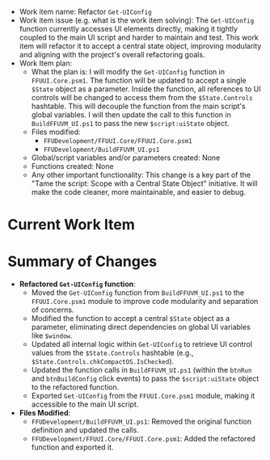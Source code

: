 - Work item name: Refactor `Get-UIConfig`
- Work item issue (e.g. what is the work item solving): The `Get-UIConfig` function currently accesses UI elements directly, making it tightly coupled to the main UI script and harder to maintain and test. This work item will refactor it to accept a central state object, improving modularity and aligning with the project's overall refactoring goals.
- Work Item plan:
  - What the plan is: I will modify the `Get-UIConfig` function in `FFUUI.Core.psm1`. The function will be updated to accept a single `$State` object as a parameter. Inside the function, all references to UI controls will be changed to access them from the `$State.Controls` hashtable. This will decouple the function from the main script's global variables. I will then update the call to this function in `BuildFFUVM_UI.ps1` to pass the new `$script:uiState` object.
  - Files modified:
    - `FFUDevelopment/FFUUI.Core/FFUUI.Core.psm1`
    - `FFUDevelopment/BuildFFUVM_UI.ps1`
  - Global/script variables and/or parameters created: None
  - Functions created: None
  - Any other important functionality: This change is a key part of the "Tame the script: Scope with a Central State Object" initiative. It will make the code cleaner, more maintainable, and easier to debug.

# Current Work Item

# Summary of Changes
- **Refactored `Get-UIConfig` function**:
  - Moved the `Get-UIConfig` function from `BuildFFUVM_UI.ps1` to the `FFUUI.Core.psm1` module to improve code modularity and separation of concerns.
  - Modified the function to accept a central `$State` object as a parameter, eliminating direct dependencies on global UI variables like `$window`.
  - Updated all internal logic within `Get-UIConfig` to retrieve UI control values from the `$State.Controls` hashtable (e.g., `$State.Controls.chkCompactOS.IsChecked`).
  - Updated the function calls in `BuildFFUVM_UI.ps1` (within the `btnRun` and `btnBuildConfig` click events) to pass the `$script:uiState` object to the refactored function.
  - Exported `Get-UIConfig` from the `FFUUI.Core.psm1` module, making it accessible to the main UI script.
- **Files Modified**:
  - `FFUDevelopment/BuildFFUVM_UI.ps1`: Removed the original function definition and updated the calls.
  - `FFUDevelopment/FFUUI.Core/FFUUI.Core.psm1`: Added the refactored function and exported it.
